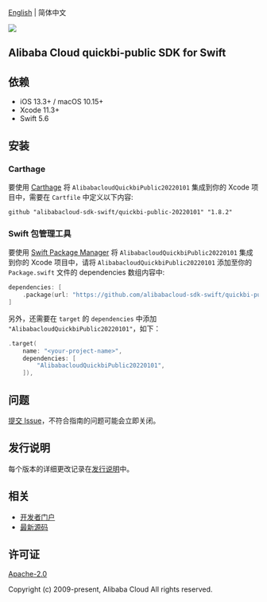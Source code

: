 [English](README.md) | 简体中文

![](https://aliyunsdk-pages.alicdn.com/icons/AlibabaCloud.svg)

## Alibaba Cloud quickbi-public SDK for Swift

## 依赖

- iOS 13.3+ / macOS 10.15+
- Xcode 11.3+
- Swift 5.6

## 安装

### Carthage

要使用 [Carthage](https://github.com/Carthage/Carthage) 将 `AlibabacloudQuickbiPublic20220101` 集成到你的 Xcode 项目中，需要在 `Cartfile` 中定义以下内容:

```ogdl
github "alibabacloud-sdk-swift/quickbi-public-20220101" "1.8.2"
```

### Swift 包管理工具

要使用 [Swift Package Manager](https://swift.org/package-manager/) 将 `AlibabacloudQuickbiPublic20220101` 集成到你的 Xcode 项目中，请将 `AlibabacloudQuickbiPublic20220101` 添加至你的 `Package.swift` 文件的 dependencies 数组内容中:

```swift
dependencies: [
    .package(url: "https://github.com/alibabacloud-sdk-swift/quickbi-public-20220101.git", from: "1.8.2")
]
```

另外，还需要在 `target` 的 `dependencies` 中添加 `"AlibabacloudQuickbiPublic20220101"`，如下：

```swift
.target(
    name: "<your-project-name>",
    dependencies: [
        "AlibabacloudQuickbiPublic20220101",
    ]),
```

## 问题

[提交 Issue](https://github.com/alibabacloud-sdk-swift/quickbi-public-20220101/issues/new)，不符合指南的问题可能会立即关闭。

## 发行说明

每个版本的详细更改记录在[发行说明](./ChangeLog.txt)中。

## 相关

* [开发者门户](https://next.api.aliyun.com/home)
* [最新源码](https://github.com/alibabacloud-sdk-swift/quickbi-public-20220101)

## 许可证

[Apache-2.0](http://www.apache.org/licenses/LICENSE-2.0)

Copyright (c) 2009-present, Alibaba Cloud All rights reserved.

